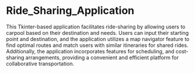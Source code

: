 # Ride_Sharing_Application
This Tkinter-based application facilitates ride-sharing by allowing users to carpool based on their destination and needs.
Users can input their starting point and destination, and the application utilizes a map navigator feature to find optimal
routes and match users with similar itineraries for shared rides. Additionally, the application incorporates features for
scheduling, and cost-sharing arrangements, providing a convenient and efficient platform
for collaborative transportation. 

